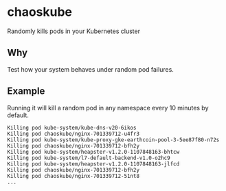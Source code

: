 # chaoskube
Randomly kills pods in your Kubernetes cluster

## Why

Test how your system behaves under random pod failures.

## Example

Running it will kill a random pod in any namespace every 10 minutes by default.

```
Killing pod kube-system/kube-dns-v20-6ikos
Killing pod chaoskube/nginx-701339712-u4fr3
Killing pod kube-system/kube-proxy-gke-earthcoin-pool-3-5ee87f80-n72s
Killing pod chaoskube/nginx-701339712-bfh2y
Killing pod kube-system/heapster-v1.2.0-1107848163-bhtcw
Killing pod kube-system/l7-default-backend-v1.0-o2hc9
Killing pod kube-system/heapster-v1.2.0-1107848163-jlfcd
Killing pod chaoskube/nginx-701339712-bfh2y
Killing pod chaoskube/nginx-701339712-51nt8
...
```
